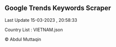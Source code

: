 

## Google Trends Keywords Scraper 
 
Last Update 15-03-2023 , 20:58:33

Country List :
VIETNAM.json



© Abdul Muttaqin 

